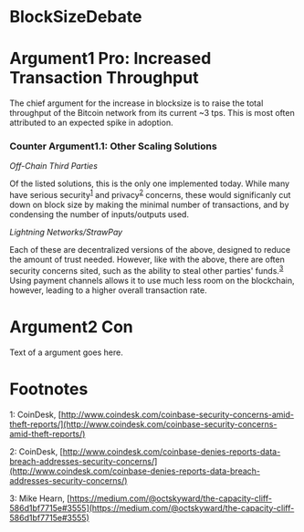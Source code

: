 # BlockSizeDebate


Argument1 Pro: Increased Transaction Throughput
=========

The chief argument for the increase in blocksize is to raise the total throughput of the Bitcoin network from its current ~3 tps. This is most often attributed to an expected spike in adoption.

### Counter Argument1.1: Other Scaling Solutions

*Off-Chain Third Parties*

Of the listed solutions, this is the only one implemented today. While many have serious security<sup>[1](#footnote1)</sup> and privacy<sup>[2](#footnote2)</sup> concerns, these would significanly cut down on block size by making the minimal number of transactions, and by condensing the number of inputs/outputs used.

*Lightning Networks/StrawPay*

Each of these are decentralized versions of the above, designed to reduce the amount of trust needed. However, like with the above, there are often security concerns sited, such as the ability to steal other parties' funds.<sup>[3](#footnote3)</sup> Using payment channels allows it to use much less room on the blockchain, however, leading to a higher overall transaction rate.


Argument2 Con
=========

Text of a argument goes here.


Footnotes
=========

<a name="footnote1">1</a>: CoinDesk, [http://www.coindesk.com/coinbase-security-concerns-amid-theft-reports/](http://www.coindesk.com/coinbase-security-concerns-amid-theft-reports/)

<a name="footnote2">2</a>: CoinDesk, [http://www.coindesk.com/coinbase-denies-reports-data-breach-addresses-security-concerns/](http://www.coindesk.com/coinbase-denies-reports-data-breach-addresses-security-concerns/)

<a name="footnote2">3</a>: Mike Hearn, [https://medium.com/@octskyward/the-capacity-cliff-586d1bf7715e#3555](https://medium.com/@octskyward/the-capacity-cliff-586d1bf7715e#3555)

